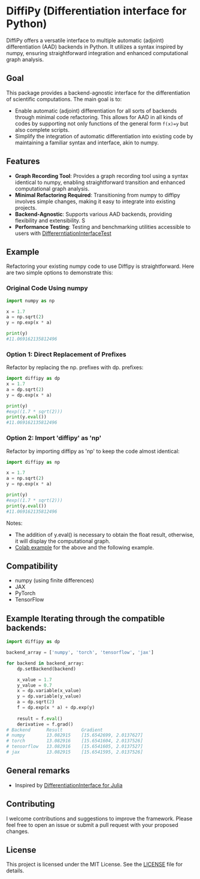 # DiffiPy (Differentiation interface for Python)

DiffiPy offers a versatile interface to multiple automatic (adjoint) differentiation (AAD) backends in Python. It utilizes a syntax inspired by numpy, ensuring straightforward integration and enhanced computational graph analysis.

## Goal

This package provides a backend-agnostic interface for the differentiation of scientific computations. The main goal is to:

- Enable automatic (adjoint) differentiation for all sorts of backends through minimal code refactoring. This allows for AAD in all kinds of codes by supporting not only functions of the general form `f(x)=y` but also complete scripts.
- Simplify the integration of automatic differentiation into existing code by maintaining a familiar syntax and interface, akin to numpy.

## Features

- **Graph Recording Tool**: Provides a graph recording tool using a syntax identical to numpy, enabling straightforward transition and enhanced computational graph analysis.
- **Minimal Refactoring Required**: Transitioning from numpy to diffipy involves simple changes, making it easy to integrate into existing projects.
- **Backend-Agnostic**: Supports various AAD backends, providing flexibility and extensibility. S
- **Performance Testing**: Testing and benchmarking utilities accessible to users with [DiffererntiationInterfaceTest](https://github.com/da-roth/DiffiPy/tree/main/DifferentiationInterfaceTest)

## Example

Refactoring your existing numpy code to use Diffipy is straightforward. Here are two simple options to demonstrate this:

### Original Code Using numpy
```python
import numpy as np

x = 1.7
a = np.sqrt(2)
y = np.exp(x * a)

print(y)
#11.069162135812496
```
### Option 1: Direct Replacement of Prefixes
Refactor by replacing the np. prefixes with dp. prefixes:
```python
import diffipy as dp
x = 1.7
a = dp.sqrt(2)
y = dp.exp(x * a)

print(y)
#exp((1.7 * sqrt(2)))
print(y.eval())
#11.069162135812496
```
### Option 2: Import 'diffipy' as 'np'
Refactor by importing diffipy as 'np' to keep the code almost identical:
```python
import diffipy as np

x = 1.7
a = np.sqrt(2)
y = np.exp(x * a)

print(y)
#exp((1.7 * sqrt(2)))
print(y.eval())
#11.069162135812496
```
Notes: 
- The addition of y.eval() is necessary to obtain the float result, otherwise, it will display the computational graph.
- [Colab example](https://github.com/da-roth/DiffiPy/blob/main/DifferentiationInterface/examples-colab/introduction_colab.ipynb) for the above and the following example.

## Compatibility

- numpy (using finite differences)
- JAX
- PyTorch
- TensorFlow

## Example Iterating through the compatible backends: 

```python
import diffipy as dp

backend_array = ['numpy', 'torch', 'tensorflow', 'jax']

for backend in backend_array:
    dp.setBackend(backend)

    x_value = 1.7
    y_value = 0.7
    x = dp.variable(x_value)
    y = dp.variable(y_value)
    a = dp.sqrt(2)
    f = dp.exp(x * a) + dp.exp(y)
    
    result = f.eval()
    derivative = f.grad()
# Backend      Result       Gradient    
# numpy        13.082915    [15.6542699, 2.0137627]
# torch        13.082916    [15.6541604, 2.0137526]
# tensorflow   13.082916    [15.6541605, 2.0137527]
# jax          13.082915    [15.6541595, 2.0137526]  
```

## General remarks

- Inspired by [DifferentiationInterface for Julia](https://github.com/gdalle/DifferentiationInterface.jl?tab=readme-ov-file)

## Contributing

I welcome contributions and suggestions to improve the framework. Please feel free to open an issue or submit a pull request with your proposed changes.

## License

This project is licensed under the MIT License. See the [LICENSE](LICENSE) file for details.


